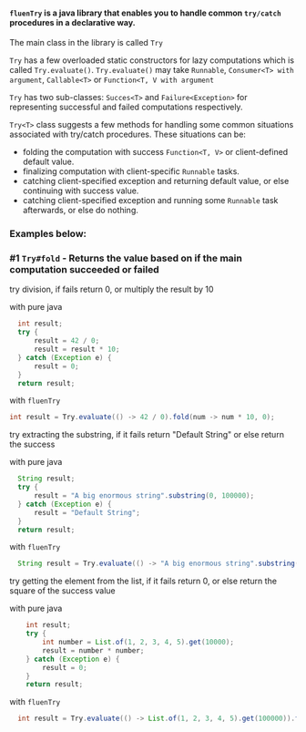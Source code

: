 #### `fluenTry` is a java library that enables you to handle common `try/catch` procedures in a declarative way.

The main class in the library is called `Try`

`Try` has a few overloaded static constructors for lazy computations which is called `Try.evaluate()`.
`Try.evaluate()` may take `Runnable`, `Consumer<T> with argument`, `Callable<T>` or `Function<T, V with argument`

`Try` has two sub-classes: `Succes<T>` and `Failure<Exception>` for representing successful and failed computations respectively.

`Try<T>` class suggests a few methods for handling some common situations associated with try/catch procedures.
These situations can be:
 * folding the computation with success `Function<T, V>` or client-defined default value.
 * finalizing computation with client-specific `Runnable` tasks.
 * catching client-specified exception and returning default value, or else continuing with success value.
 * catching client-specified exception and running some `Runnable` task afterwards, or else do nothing.

### Examples below: 
### #1 `Try#fold` - Returns the value based on if the main computation succeeded or failed
try division, if fails return 0, or multiply the result by 10

with pure java
```java
  int result;
  try {
      result = 42 / 0;
      result = result * 10;
  } catch (Exception e) {
      result = 0;
  }
  return result;
```

with `fluenTry`
```java
int result = Try.evaluate(() -> 42 / 0).fold(num -> num * 10, 0);
```

try extracting the substring, if it fails return "Default String" or else return the success

with pure java
```java
  String result;
  try {
      result = "A big enormous string".substring(0, 100000);
  } catch (Exception e) {
      result = "Default String";
  }
  return result;
```

with `fluenTry`
```java
  String result = Try.evaluate(() -> "A big enormous string".substring(0, 100000)).fold(Function.identity(), "Default String");
```

try getting the element from the list, if it fails return 0, or else return the square of the success value

with pure java
```java
    int result;
    try {
        int number = List.of(1, 2, 3, 4, 5).get(10000);
        result = number * number;
    } catch (Exception e) {
        result = 0;
    }
    return result;
```

with `fluenTry`
```java
  int result = Try.evaluate(() -> List.of(1, 2, 3, 4, 5).get(100000)).fold(i -> i * i, 0);
```

